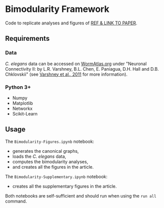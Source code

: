 # Bimodularity Framework

Code to replicate analyses and figures of [REF & LINK TO PAPER]().

## Requirements

### Data

*C. elegans* data can be accessed on [WormAtlas.org](https://www.wormatlas.org/neuronalwiring.html#NeuronalconnectivityII) under "Neuronal Connectivity II: by L.R. Varshney, B.L. Chen, E. Paniagua, D.H. Hall and D.B. Chklovskii" (see [Varshney et al., 2011](https://journals.plos.org/ploscompbiol/article?id=10.1371/journal.pcbi.1001066) for more information).

### Python 3+
- Numpy
- Matplotlib
- Networkx
- Scikit-Learn

## Usage

The `Bimodularity-Figures.ipynb` notebook:
- generates the canonical graphs,
- loads the *C. elegans* data,
- computes the bimodularity analyses,
- and creates all the figures in the article.

The `Bimodularity-Supplementary.ipynb` notebook:
- creates all the supplementary figures in the article.

Both notebooks are self-sufficient and should run when using the `run all` command.